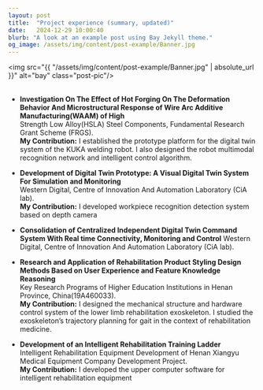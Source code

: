 ```yaml
---
layout: post
title:  "Project experience (summary, updated)"
date:   2024-12-29 10:00:40
blurb: "A look at an example post using Bay Jekyll theme."
og_image: /assets/img/content/post-example/Banner.jpg
---
```


<img src="{{ "/assets/img/content/post-example/Banner.jpg" | absolute_url }}" alt="bay" class="post-pic"/>
<br />
<br />

- **Investigation On The Effect of Hot Forging On The Deformation Behavior And
Microstructural Response of Wire Arc Additive Manufacturing(WAAM) of High**  
Strength Low Alloy(HSLA) Steel Components, Fundamental Research Grant Scheme (FRGS).  
**My Contribution:** I established the prototype platform for the digital twin
system of the KUKA welding robot. I also designed the robot multimodal recognition network
and intelligent control algorithm.

- **Development of Digital Twin Prototype: A Visual Digital Twin System For Simulation
and Monitoring**  
Western Digital, Centre of Innovation And Automation Laboratory (CiA lab).  
**My Contribution:** I developed workpiece recognition detection system based on depth camera

- **Consolidation of Centralized Independent Digital Twin Command System With Real time Connectivity, Monitoring and Control** 
Western Digital, Centre of Innovation And Automation Laboratory (CiA lab).

- **Research and Application of Rehabilitation Product Styling Design Methods Based on
User Experience and Feature Knowledge Reasoning**  
Key Research Programs of Higher Education Institutions in Henan Province, China(19A460033).  
**My Contribution:** I designed the mechanical structure and hardware control system of the
lower limb rehabilitation exoskeleton. I studied the exoskeleton’s trajectory planning for gait in
the context of rehabilitation medicine.

- **Development of an Intelligent Rehabilitation Training Ladder**  
Intelligent Rehabilitation Equipment Development of Henan Xiangyu Medical Equipment Company Development Project.  
**My Contribution:** I developed the upper computer software for intelligent rehabilitation
equipment

